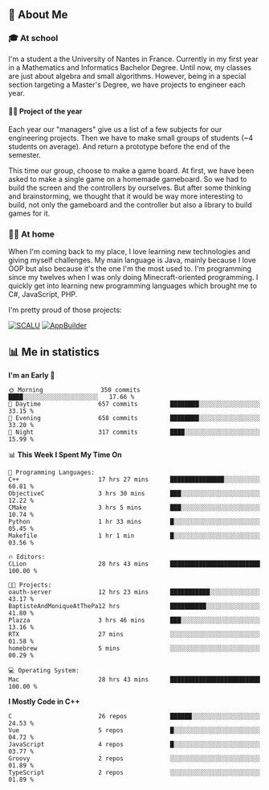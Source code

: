 ## 👀 About Me

### 🎓 At school

I'm a student a the University of Nantes in France. Currently in my first year in a Mathematics and Informatics Bachelor Degree. Until now, my classes are just about algebra and small algorithms. However, being in a special section targeting a Master's Degree, we have projects to engineer each year. 

#### 🔧🔬 Project of the year

Each year our "managers" give us a list of a few subjects for our engineering projects. Then we have to make small groups of students (~4 students on average). And return a prototype before the end of the semester.

This time our group, choose to make a game board. At first, we have been asked to make a single game on a homemade gameboard. So we had to build the screen and the controllers by ourselves. 
But after some thinking and brainstorming, we thought that it would be way more interesting to build, not only the gameboard and the controller but also a library to build games for it.

### 👨‍💻 At home

When I'm coming back to my place, I love learning new technologies and giving myself challenges. My main language is Java, mainly because I love OOP but also because it's the one I'm the most used to. I'm programming since my twelves when I was only doing Minecraft-oriented programming.  I quickly get into learning new programming languages which brought me to C#, JavaScript, PHP. 

I'm pretty proud of those projects:

[![SCALU](https://github-readme-stats.vercel.app/api/pin?username=renardfute&repo=SCALU)](https://github.com/renardfute/scalu)
[![AppBuilder](https://github-readme-stats.vercel.app/api/pin?username=pulsedev2&repo=AppBuilder)](https://github.com/pulsedev2/AppBuilder)

## 📊 Me in statistics
<!--START_SECTION:waka-->
**I'm an Early 🐤** 

```text
🌞 Morning                350 commits         ████░░░░░░░░░░░░░░░░░░░░░   17.66 % 
🌆 Daytime                657 commits         ████████░░░░░░░░░░░░░░░░░   33.15 % 
🌃 Evening                658 commits         ████████░░░░░░░░░░░░░░░░░   33.20 % 
🌙 Night                  317 commits         ████░░░░░░░░░░░░░░░░░░░░░   15.99 % 
```


📊 **This Week I Spent My Time On** 

```text
💬 Programming Languages: 
C++                      17 hrs 27 mins      ███████████████░░░░░░░░░░   60.81 % 
ObjectiveC               3 hrs 30 mins       ███░░░░░░░░░░░░░░░░░░░░░░   12.22 % 
CMake                    3 hrs 5 mins        ███░░░░░░░░░░░░░░░░░░░░░░   10.74 % 
Python                   1 hr 33 mins        █░░░░░░░░░░░░░░░░░░░░░░░░   05.45 % 
Makefile                 1 hr 1 min          █░░░░░░░░░░░░░░░░░░░░░░░░   03.56 % 

🔥 Editors: 
CLion                    28 hrs 43 mins      █████████████████████████   100.00 % 

🐱‍💻 Projects: 
oauth-server             12 hrs 23 mins      ███████████░░░░░░░░░░░░░░   43.17 % 
BaptisteAndMoniqueAtThePa12 hrs              ██████████░░░░░░░░░░░░░░░   41.80 % 
Plazza                   3 hrs 46 mins       ███░░░░░░░░░░░░░░░░░░░░░░   13.16 % 
RTX                      27 mins             ░░░░░░░░░░░░░░░░░░░░░░░░░   01.58 % 
homebrew                 5 mins              ░░░░░░░░░░░░░░░░░░░░░░░░░   00.29 % 

💻 Operating System: 
Mac                      28 hrs 43 mins      █████████████████████████   100.00 % 
```

**I Mostly Code in C++** 

```text
C                        26 repos            ██████░░░░░░░░░░░░░░░░░░░   24.53 % 
Vue                      5 repos             █░░░░░░░░░░░░░░░░░░░░░░░░   04.72 % 
JavaScript               4 repos             █░░░░░░░░░░░░░░░░░░░░░░░░   03.77 % 
Groovy                   2 repos             ░░░░░░░░░░░░░░░░░░░░░░░░░   01.89 % 
TypeScript               2 repos             ░░░░░░░░░░░░░░░░░░░░░░░░░   01.89 % 
```




<!--END_SECTION:waka-->
